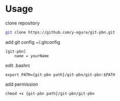 # Usage
clone repository
```bash
git clone https://github.com/y-ogura/git-pbn.git
```

add git config
~/.gitconfig
```
[git-pbn]
	name = yourName
```

edit .bashrc
```
export PATH={git-pbn path}/git-pbn/git-pbn:$PATH
```

add permission
```
chmod +x {git-pbn path}/git-pbn/git-pbn
```
